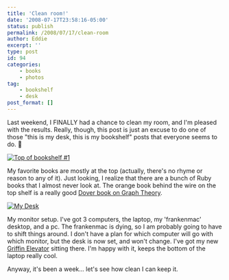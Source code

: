```yaml
---
title: 'Clean room!'
date: '2008-07-17T23:58:16-05:00'
status: publish
permalink: /2008/07/17/clean-room
author: Eddie
excerpt: ''
type: post
id: 94
categories:
    - books
    - photos
tag:
    - bookshelf
    - desk
post_format: []
---
```

Last weekend, I FINALLY had a chance to clean my room, and I'm pleased with the results. Really, though, this post is just an excuse to do one of those "this is my desk, this is my bookshelf" posts that everyone seems to do. 🙂

[![Top of bookshelf #1](http://farm4.static.flickr.com/3055/2678365341_976fc6f181.jpg "Top of bookshelf #1")](http://www.flickr.com/photos/ed_welker/2678365341/ "Top of bookshelf #1 by eddie.welker, on Flickr")

My favorite books are mostly at the top (actually, there's no rhyme or reason to any of it). Just looking, I realize that there are a bunch of Ruby books that I almost never look at. The orange book behind the wire on the top shelf is a really good [Dover book on Graph Theory](http://www.amazon.com/Introductory-Graph-Theory-Gary-Chartrand/dp/0486247759/).

[![My Desk](http://farm4.static.flickr.com/3047/2679182862_8e2a225be4.jpg "My Desk")](http://www.flickr.com/photos/ed_welker/2679182862/ "My Desk by eddie.welker, on Flickr")

My monitor setup. I've got 3 computers, the laptop, my 'frankenmac' desktop, and a pc. The frankenmac is dying, so I am probably going to have to shift things around. I don't have a plan for which computer will go with which monitor, but the desk is now set, and won't change. I've got my new [Griffin Elevator](http://www.griffintechnology.com/products/elevator) sitting there. I'm happy with it, keeps the bottom of the laptop really cool.

Anyway, it's been a week... let's see how clean I can keep it.